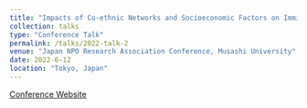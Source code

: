 ```yaml
---
title: "Impacts of Co-ethnic Networks and Socioeconomic Factors on Immigrants’Residence Choice in Tokyo: A Dynamic Spatial Panel Analysis"
collection: talks
type: "Conference Talk"
permalink: /talks/2022-talk-2
venue: "Japan NPO Research Association Conference, Musashi University"
date: 2022-6-12
location: "Tokyo, Japan"
---
```


[Conference Website](https://www.janpora.org/meeting/)
